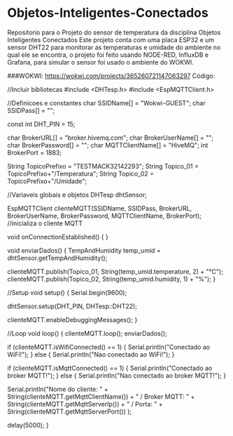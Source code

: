 # Objetos-Inteligentes-Conectados
Repositorio para o Projeto do sensor de temperatura da disciplina Objetos Inteligentes Conectados
Este projeto conta com uma placa ESP32 e um sensor DHT22 para monitorar as temperaturas e umidade do ambiente no qual ele se encontra, o projeto foi feito usando NODE-RED, InfluxDB e Grafana, para simular o sensor foi usado o ambiente do WOKWI.

###WOKWI: https://wokwi.com/projects/365260721147063297
Código:

//Incluir bibliotecas
#include <DHTesp.h>
#include <EspMQTTClient.h>

//Definicoes e constantes
char SSIDName[] = "Wokwi-GUEST"; 
char SSIDPass[] = ""; 

const int DHT_PIN = 15; 

char BrokerURL[] = "broker.hivemq.com";
char BrokerUserName[] = ""; 
char BrokerPassword[] = ""; 
char MQTTClientName[] = "HiveMQ"; 
int BrokerPort = 1883; 

String TopicoPrefixo = "TESTMACK32142293"; 
String Topico_01 = TopicoPrefixo+"/Temperatura"; 
String Topico_02 = TopicoPrefixo+"/Umidade"; 

//Variaveis globais e objetos
DHTesp dhtSensor;

EspMQTTClient clienteMQTT(SSIDName, SSIDPass, BrokerURL, BrokerUserName, BrokerPassword, MQTTClientName, BrokerPort); //inicializa o cliente MQTT

void onConnectionEstablished() {
}

void enviarDados() {
  TempAndHumidity temp_umid = dhtSensor.getTempAndHumidity();
    
  clienteMQTT.publish(Topico_01, String(temp_umid.temperature, 2) + "°C"); 
  clienteMQTT.publish(Topico_02, String(temp_umid.humidity, 1) + "%");
}

//Setup
void setup() {
  Serial.begin(9600);
  
  dhtSensor.setup(DHT_PIN, DHTesp::DHT22); 

  clienteMQTT.enableDebuggingMessages();
}

//Loop
void loop() {
  clienteMQTT.loop();
  enviarDados(); 

  if (clienteMQTT.isWifiConnected() == 1) {
    Serial.println("Conectado ao WiFi!");
  } else {
    Serial.println("Nao conectado ao WiFi!");
  }

  if (clienteMQTT.isMqttConnected() == 1) {
    Serial.println("Conectado ao broker MQTT!");
  } else {
    Serial.println("Nao conectado ao broker MQTT!");
  }

  Serial.println("Nome do cliente: " + String(clienteMQTT.getMqttClientName())
    + " / Broker MQTT: " + String(clienteMQTT.getMqttServerIp())
    + " / Porta: " + String(clienteMQTT.getMqttServerPort())
  );

  delay(5000);
}
